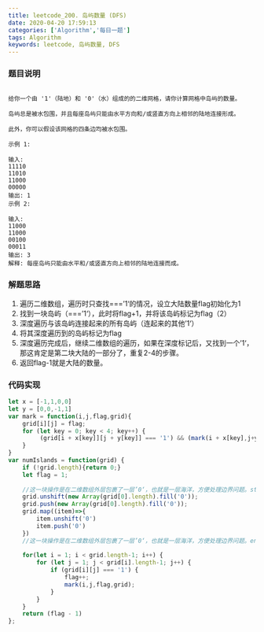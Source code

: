 ```yaml
---
title: leetcode_200. 岛屿数量 (DFS)
date: 2020-04-20 17:59:13
categories: ['Algorithm','每日一题']
tags: Algorithm
keywords: leetcode, 岛屿数量, DFS
---
```

### 题目说明
```

给你一个由 '1'（陆地）和 '0'（水）组成的的二维网格，请你计算网格中岛屿的数量。

岛屿总是被水包围，并且每座岛屿只能由水平方向和/或竖直方向上相邻的陆地连接形成。

此外，你可以假设该网格的四条边均被水包围。

示例 1:

输入:
11110
11010
11000
00000
输出: 1
示例 2:

输入:
11000
11000
00100
00011
输出: 3
解释: 每座岛屿只能由水平和/或竖直方向上相邻的陆地连接而成。
```
<!-- more -->
### 解题思路
1. 遍历二维数组，遍历时只查找===’1‘的情况，设立大陆数量flag初始化为1
2. 找到一块岛屿（===’1‘），此时将flag+1，并将该岛屿标记为flag（2）
3. 深度遍历与该岛屿连接起来的所有岛屿（连起来的其他’1‘）
4. 将其深度遍历到的岛屿标记为flag
5. 深度遍历完成后，继续二维数组的遍历，如果在深度标记后，又找到一个’1‘，那这肯定是第二块大陆的一部分了，重复2-4的步骤。
6. 返回flag-1就是大陆的数量。

### 代码实现
```javascript
let x = [-1,1,0,0]
let y = [0,0,-1,1]
var mark = function(i,j,flag,grid){
    grid[i][j] = flag;
    for (let key = 0; key < 4; key++) {
         (grid[i + x[key]][j + y[key]] === '1') && (mark(i + x[key],j+y[key],flag,grid));
    }
}
var numIslands = function(grid) {
    if (!grid.length){return 0;}
    let flag = 1;
    
    //这一块操作是在二维数组外层包裹了一层’0‘，也就是一层海洋，方便处理边界问题。start
    grid.unshift(new Array(grid[0].length).fill('0'));
    grid.push(new Array(grid[0].length).fill('0'));
    grid.map((item)=>{
        item.unshift('0')
        item.push('0')
    })
    //这一块操作是在二维数组外层包裹了一层’0‘，也就是一层海洋，方便处理边界问题。end
    
    for(let i = 1; i < grid.length-1; i++) {
        for (let j = 1; j < grid[i].length-1; j++) {
            if (grid[i][j] === '1') {
                flag++;
                mark(i,j,flag,grid);
            }
        }
    }
    return (flag - 1)
};
```